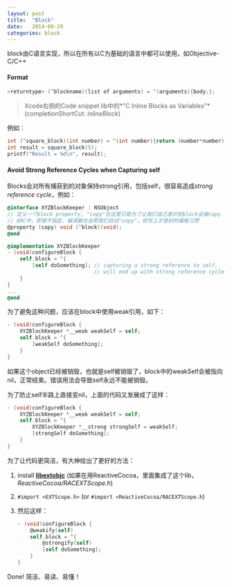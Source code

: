 ```yaml
---
layout: post
title:  "Block"
date:   2014-09-29
categories: block
---
```


block由C语言实现，所以在所有以C为基础的语言中都可以使用，如Objective-C/C++

#### Format

```Objective-C
<returntype> (^blockname)(list of arguments) = ^(arguments){body;};
```

> Xcode右侧的Code snippet lib中的*"C Inline Blocks as Variables"*(completionShortCut: *inlineBlock*)


例如：

```Objective-C
int (^square_block)(int number) = ^(int number){return (number*number);};
int result = square_block(5);
printf("Result = %d\n", result);
```

#### Avoid Strong Reference Cycles when Capturing self
Blocks会对所有捕获到的对象保持strong引用，包括self，很容易造成*strong reference cycle*，例如：

```Objective-C
@interface XYZBlockKeeper : NSObject
// 定义一个block property, "copy"在这里只是为了让我们自己意识到block会被copy
// ARC中，即使不指定，编译器也会帮我们自动"copy"，但写上才是好的编程习惯
@property (copy) void (^block)(void);
@end

@implementation XYZBlockKeeper
- (void)configureBlock {
    self.block = ^{
        [self doSomething]; // capturing a strong reference to self, 
                            // will end up with strong reference cycle
    }
}
...
@end
```
为了避免这种问题，应该在block中使用weak引用，如下：

```Objective-C
- (void)configureBlock {
    XYZBlockKeeper *__weak weakSelf = self;
    self.block = ^{
        [weakSelf doSomething];
    }
}
```
如果这个object已经被销毁，也就是self被销毁了，block中的weakSelf会被指向nil，正常结束。错误用法会导致self永远不能被销毁。

为了防止self半路上直接变nil，上面的代码又发展成了这样：

```Objective-C
- (void)configureBlock {
    XYZBlockKeeper *__weak weakSelf = self;
    self.block = ^{
        XYZBlockKeeper *__strong strongSelf = weakSelf;
        [strongSelf doSomething];
    }
}
```

为了让代码更简洁，有大神给出了更好的方法：

1. install [**libextobjc**](https://github.com/jspahrsummers/libextobjc)  (如果在用ReactiveCocoa，里面集成了这个lib，*ReactiveCocoa/RACEXTScope.h*)
2. `#import <EXTScope.h>`  (or `#import <ReactiveCocoa/RACEXTScope.h`)

3. 然后这样：
 
	```Objective-C
	- (void)configureBlock {
    	@weakify(self)
    	self.block = ^{
        	@strongify(self)
        	[self doSomething];
    	}
	}
	```
Done! 简洁、易读、易懂！

